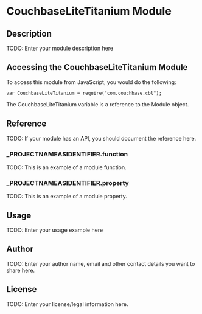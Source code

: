 # CouchbaseLiteTitanium Module

## Description

TODO: Enter your module description here

## Accessing the CouchbaseLiteTitanium Module

To access this module from JavaScript, you would do the following:

	var CouchbaseLiteTitanium = require("com.couchbase.cbl");

The CouchbaseLiteTitanium variable is a reference to the Module object.	

## Reference

TODO: If your module has an API, you should document
the reference here.

### ___PROJECTNAMEASIDENTIFIER__.function

TODO: This is an example of a module function.

### ___PROJECTNAMEASIDENTIFIER__.property

TODO: This is an example of a module property.

## Usage

TODO: Enter your usage example here

## Author

TODO: Enter your author name, email and other contact
details you want to share here. 

## License

TODO: Enter your license/legal information here.
